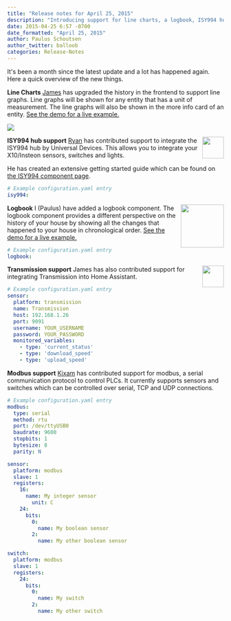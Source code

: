 ```yaml
---
title: "Release notes for April 25, 2015"
description: "Introducing support for line charts, a logbook, ISY994 hub, Transmission and modbus."
date: 2015-04-25 6:57 -0700
date_formatted: "April 25, 2015"
author: Paulus Schoutsen
author_twitter: balloob
categories: Release-Notes
---
```


It's been a month since the latest update and a lot has happened again. Here a quick overview of the new things.

__Line Charts__
[James](https://github.com/jamespcole) has upgraded the history in the frontend to support line graphs. Line graphs will be shown for any entity that has a unit of measurement. The line graphs will also be shown in the more info card of an entity. [See the demo for a live example.](/demo/)

<p class='img'>
<img src='/images/screenshots/history-line-graphs.png'>
</p>

__ISY994 hub support__
<img src='/images/supported_brands/universal_devices.png' style='border:none; box-shadow: none; float: right;' height='50' /> [Ryan](https://github.com/rmkraus) has contributed support to integrate the ISY994 hub by Universal Devices. This allows you to integrate your X10/Insteon sensors, switches and lights.

He has created an extensive getting started guide which can be found on [the ISY994 component page](/integrations/isy994/).

```yaml
# Example configuration.yaml entry
isy994:
```

__Logbook__
<img src='/images/screenshots/logbook.png' style='margin-left:10px; float: right;' height="100" /> I (Paulus) have added a logbook component. The logbook component provides a different perspective on the history of your house by showing all the changes that happened to your house in chronological order. [See the demo for a live example.](/demo/)
<span class='clearfix'></span>

```yaml
# Example configuration.yaml entry
logbook:
```

<!--more-->

__Transmission support__
<img src='/images/supported_brands/transmission.png' style='border:none; box-shadow: none; float: right;' height='50' /> James has also contributed support for integrating Transmission into Home Assistant.

```yaml
# Example configuration.yaml entry
sensor:
  platform: transmission
  name: Transmission
  host: 192.168.1.26
  port: 9091
  username: YOUR_USERNAME
  password: YOUR_PASSWORD
  monitored_variables:
    - type: 'current_status'
    - type: 'download_speed'
    - type: 'upload_speed'
```

__Modbus support__
[Kixam](https://github.com/kixam) has contributed support for modbus, a serial communication protocol to control PLCs. It currently supports sensors and switches which can be controlled over serial, TCP and UDP connections.

```yaml
# Example configuration.yaml entry
modbus:
  type: serial
  method: rtu
  port: /dev/ttyUSB0
  baudrate: 9600
  stopbits: 1
  bytesize: 8
  parity: N

sensor:
  platform: modbus
  slave: 1
  registers:
    16:
      name: My integer sensor
        unit: C
    24:
      bits:
        0:
          name: My boolean sensor
        2:
          name: My other boolean sensor

switch:
  platform: modbus
  slave: 1
  registers:
    24:
      bits:
        0:
          name: My switch
        2:
          name: My other switch
```
